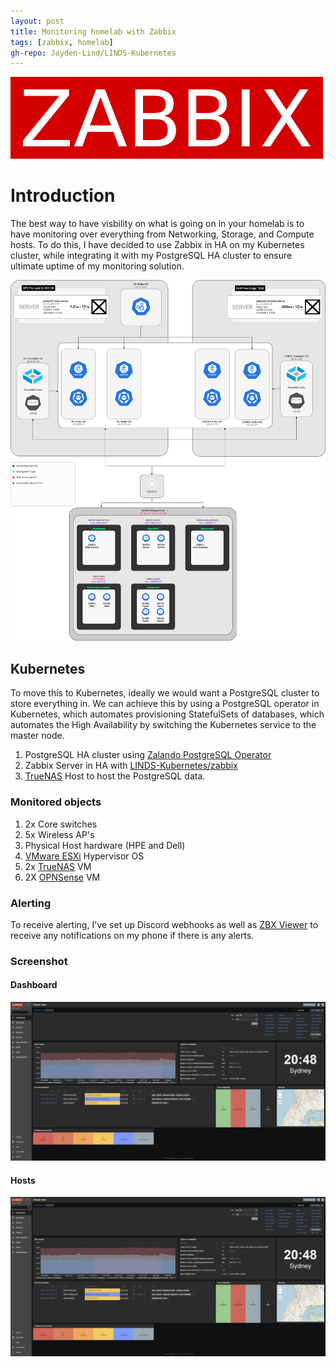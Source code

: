 ```yaml
---
layout: post
title: Monitoring homelab with Zabbix
tags: [zabbix, homelab]
gh-repo: Jayden-Lind/LINDS-Kubernetes
---
```


![image](/img/2022/11/zabbix.png)

# Introduction

The best way to have visbility on what is going on in your homelab is to have monitoring over everything from Networking, Storage, and Compute hosts. To do this, I have decided to use Zabbix in HA on my Kubernetes cluster, while integrating it with my PostgreSQL HA cluster to ensure ultimate uptime of my monitoring solution.

![image](/img/2022/11/kube-zabbix.png)

## Kubernetes

To move this to Kubernetes, ideally we would want a PostgreSQL cluster to store everything in. We can achieve this by using a PostgreSQL operator in Kubernetes, which automates provisioning StatefulSets of databases, which automates the High Availability by switching the Kubernetes service to the master node.

1. PostgreSQL HA cluster using [Zalando PostgreSQL Operator](https://github.com/zalando/postgres-operator)
2. Zabbix Server in HA with [LINDS-Kubernetes/zabbix](https://github.com/Jayden-Lind/LINDS-Kubernetes/tree/master/zabbix)
3. [TrueNAS](https://www.truenas.com/) Host to host the PostgreSQL data.

### Monitored objects

1. 2x Core switches
2. 5x Wireless AP's
3. Physical Host hardware (HPE and Dell)
4. [VMware ESXi](https://www.vmware.com/au/products/esxi-and-esx.html) Hypervisor OS
5. 2x [TrueNAS](https://www.truenas.com/) VM
6. 2X [OPNSense](https://opnsense.org/) VM

### Alerting

To receive alerting, I've set up Discord webhooks as well as [ZBX Viewer](https://zbx.vovanys.com/) to receive any notifications on my phone if there is any alerts.

### Screenshot

#### Dashboard

![image](/img/2022/11/zabbix-1.png)

#### Hosts

![image](/img/2022/11/zabbix-1.png)